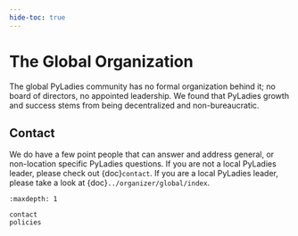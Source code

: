 ```yaml
---
hide-toc: true
---
```

# The Global Organization

The global PyLadies community has no formal organization behind it; no board of directors, no appointed leadership.  We found that PyLadies growth and success stems from being decentralized and non-bureaucratic.

## Contact

We do have a few point people that can answer and address general, or non-location specific PyLadies questions.  If you are not a local PyLadies leader, please check out {doc}`contact`.  If you are a local PyLadies leader, please take a look at {doc}`../organizer/global/index`.

```{toctree}
:maxdepth: 1

contact
policies
```
